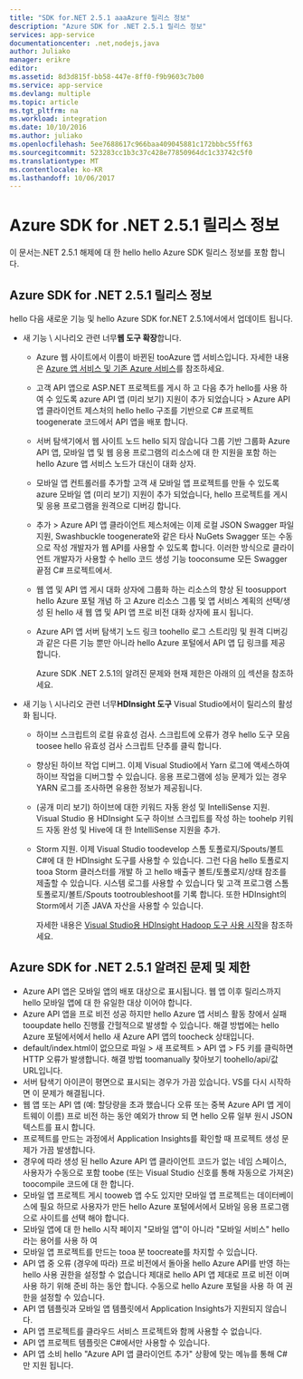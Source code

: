 ```yaml
---
title: "SDK for.NET 2.5.1 aaaAzure 릴리스 정보"
description: "Azure SDK for .NET 2.5.1 릴리스 정보"
services: app-service
documentationcenter: .net,nodejs,java
author: Juliako
manager: erikre
editor: 
ms.assetid: 8d3d815f-bb58-447e-8ff0-f9b9603c7b00
ms.service: app-service
ms.devlang: multiple
ms.topic: article
ms.tgt_pltfrm: na
ms.workload: integration
ms.date: 10/10/2016
ms.author: juliako
ms.openlocfilehash: 5ee7688617c966baa409045881c172bbbc55ff63
ms.sourcegitcommit: 523283cc1b3c37c428e77850964dc1c33742c5f0
ms.translationtype: MT
ms.contentlocale: ko-KR
ms.lasthandoff: 10/06/2017
---
```

# <a name="azure-sdk-for-net-251-release-notes"></a>Azure SDK for .NET 2.5.1 릴리스 정보
이 문서는.NET 2.5.1 해제에 대 한 hello hello Azure SDK 릴리스 정보를 포함 합니다. 

## <a name="azure-sdk-for-net-251-release-notes"></a>Azure SDK for .NET 2.5.1 릴리스 정보
hello 다음 새로운 기능 및 hello Azure SDK for.NET 2.5.1에서에서 업데이트 됩니다.

* 새 기능 \ 시나리오 관련 너무**웹 도구 확장**합니다. 
  
  * Azure 웹 사이트에서 이름이 바뀐된 tooAzure 앱 서비스입니다. 자세한 내용은 [Azure 앱 서비스 및 기존 Azure 서비스](../app-service-web/app-service-changes-existing-services.md)를 참조하세요.
  * 고객 API 앱으로 ASP.NET 프로젝트를 게시 하 고 다음 추가 hello를 사용 하 여 수 있도록 azure API 앱 (미리 보기) 지원이 추가 되었습니다 > Azure API 앱 클라이언트 제스처의 hello hello 구조를 기반으로 C# 프로젝트 toogenerate 코드에서 API 앱을 배포 합니다. 
  * 서버 탐색기에서 웹 사이트 노드 hello 되지 않습니다 그룹 기반 그룹화 Azure API 앱, 모바일 앱 및 웹 응용 프로그램의 리소스에 대 한 지원을 포함 하는 hello Azure 앱 서비스 노드가 대신이 대화 상자.
  * 모바일 앱 컨트롤러를 추가할 고객 새 모바일 앱 프로젝트를 만들 수 있도록 azure 모바일 앱 (미리 보기) 지원이 추가 되었습니다, hello 프로젝트를 게시 및 응용 프로그램을 원격으로 디버깅 합니다.
  * 추가 > Azure API 앱 클라이언트 제스처에는 이제 로컬 JSON Swagger 파일 지원, Swashbuckle toogenerate와 같은 타사 NuGets Swagger 또는 수동으로 작성 개발자가 웹 API를 사용할 수 있도록 합니다. 이러한 방식으로 클라이언트 개발자가 사용할 수 hello 코드 생성 기능 tooconsume 모든 Swagger 끝점 C# 프로젝트에서. 
  * 웹 앱 및 API 앱 게시 대화 상자에 그룹화 하는 리소스의 향상 된 toosupport hello Azure 포털 개념 하 고 Azure 리소스 그룹 및 앱 서비스 계획의 선택/생성 된 hello 새 웹 앱 및 API 앱 프로 비전 대화 상자에 표시 됩니다. 
  * Azure API 앱 서버 탐색기 노드 링크 toohello 로그 스트리밍 및 원격 디버깅과 같은 다른 기능 뿐만 아니라 hello Azure 포털에서 API 앱 딥 링크를 제공 합니다.
    
    Azure SDK .NET 2.5.1의 알려진 문제와 현재 제한은 아래의 [이](app-service-release-notes.md#known_issues_2_5_1) 섹션을 참조하세요.
* 새 기능 \ 시나리오 관련 너무**HDInsight 도구** Visual Studio에서이 릴리스의 활성화 됩니다. 
  
  * 하이브 스크립트의 로컬 유효성 검사. 스크립트에 오류가 경우 hello 도구 모음 toosee hello 유효성 검사 스크립트 단추를 클릭 합니다. 
  * 향상된 하이브 작업 디버그. 이제 Visual Studio에서 Yarn 로그에 액세스하여 하이브 작업을 디버그할 수 있습니다. 응용 프로그램에 성능 문제가 있는 경우 YARN 로그를 조사하면 유용한 정보가 제공됩니다.
  * (공개 미리 보기) 하이브에 대한 키워드 자동 완성 및 IntelliSense 지원. Visual Studio 용 HDInsight 도구 하이브 스크립트를 작성 하는 toohelp 키워드 자동 완성 및 Hive에 대 한 IntelliSense 지원을 추가.
  * Storm 지원. 이제 Visual Studio toodevelop 스톰 토폴로지/Spouts/볼트 C#에 대 한 HDInsight 도구를 사용할 수 있습니다. 그런 다음 hello 토폴로지 tooa Storm 클러스터를 개발 하 고 hello 배출구 볼트/토폴로지/상태 참조를 제출할 수 있습니다. 시스템 로그를 사용할 수 있습니다 및 고객 프로그램 스톰 토폴로지/볼트/Spouts tootroubleshoot를 기록 합니다. 또한 HDInsight의 Storm에서 기존 JAVA 자산을 사용할 수 있습니다.
    
    자세한 내용은 [Visual Studio용 HDInsight Hadoop 도구 사용 시작](../hdinsight/hdinsight-hadoop-visual-studio-tools-get-started.md)을 참조하세요.

## <a id="known_issues_2_5_1"></a>Azure SDK for .NET 2.5.1 알려진 문제 및 제한
* Azure API 앱은 모바일 앱의 배포 대상으로 표시됩니다. 웹 앱 이후 릴리스까지 hello 모바일 앱에 대 한 유일한 대상 이어야 합니다. 
* Azure API 앱을 프로 비전 성공 하지만 hello Azure 앱 서비스 활동 창에서 실패 tooupdate hello 진행률 간헐적으로 발생할 수 있습니다. 해결 방법에는 hello Azure 포털에서에서 hello 새 Azure API 앱의 toocheck 상태입니다. 
* default/index.html이 없으므로 파일 > 새 프로젝트 > API 앱 > F5 키를 클릭하면 HTTP 오류가 발생합니다. 해결 방법 toomanually 찾아보기 toohello/api/값 URL입니다. 
* 서버 탐색기 아이콘이 평면으로 표시되는 경우가 가끔 있습니다. VS를 다시 시작하면 이 문제가 해결됩니다. 
* 웹 앱 또는 API 앱 (예: 할당량을 초과 했습니다 오류 또는 중복 Azure API 앱 게이트웨이 이름) 프로 비전 하는 동안 예외가 throw 되 면 hello 오류 일부 원시 JSON 텍스트를 표시 합니다. 
* 프로젝트를 만드는 과정에서 Application Insights를 확인할 때 프로젝트 생성 문제가 가끔 발생합니다.
* 경우에 따라 생성 된 hello Azure API 앱 클라이언트 코드가 없는 네임 스페이스, 사용자가 수동으로 포함 toobe (또는 Visual Studio 신호를 통해 자동으로 가져온) toocompile 코드에 대 한 합니다. 
* 모바일 앱 프로젝트 게시 tooweb 앱 수도 있지만 모바일 앱 프로젝트는 데이터베이스에 필요 하므로 사용자가 만든 hello Azure 포털에서에서 모바일 응용 프로그램으로 사이트를 선택 해야 합니다. 
* 모바일 앱에 대 한 hello 시작 페이지 "모바일 앱"이 아니라 "모바일 서비스" hello 라는 용어를 사용 하 여 
* 모바일 앱 프로젝트를 만드는 tooa 분 toocreate를 차지할 수 있습니다. 
* API 앱 중 오류 (경우에 따라) 프로 비전에서 돌아올 hello Azure API를 반영 하는 hello 사용 권한을 설정할 수 없습니다 제대로 hello API 앱 제대로 프로 비전 이며 사용 하기 위해 준비 하는 동안 합니다. 수동으로 hello Azure 포털을 사용 하 여 권한을 설정할 수 있습니다.
* API 앱 템플릿과 모바일 앱 템플릿에서 Application Insights가 지원되지 않습니다.
* API 앱 프로젝트를 클라우드 서비스 프로젝트와 함께 사용할 수 없습니다.
* API 앱 프로젝트 템플릿은 C#에서만 사용할 수 있습니다.
* API 앱 소비 hello "Azure API 앱 클라이언트 추가" 상황에 맞는 메뉴를 통해 C#만 지원 됩니다.

